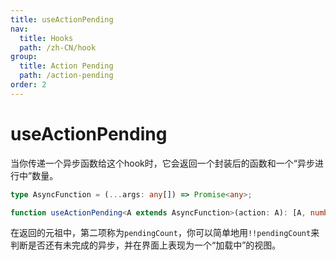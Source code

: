 ```yaml
---
title: useActionPending
nav:
  title: Hooks
  path: /zh-CN/hook
group:
  title: Action Pending
  path: /action-pending
order: 2
---
```


# useActionPending

当你传递一个异步函数给这个hook时，它会返回一个封装后的函数和一个“异步进行中”数量。

```typescript
type AsyncFunction = (...args: any[]) => Promise<any>;

function useActionPending<A extends AsyncFunction>(action: A): [A, number]
```

在返回的元祖中，第二项称为`pendingCount`，你可以简单地用`!!pendingCount`来判断是否还有未完成的异步，并在界面上表现为一个“加载中”的视图。

<code src="./demo/useActionPending.tsx">